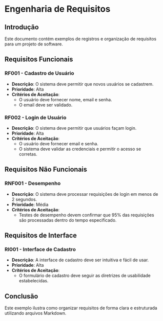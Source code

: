 # Engenharia de Requisitos

## Introdução
Este documento contém exemplos de registros e organização de requisitos para um projeto de software.

## Requisitos Funcionais

### RF001 - Cadastro de Usuário
- **Descrição**: O sistema deve permitir que novos usuários se cadastrem.
- **Prioridade**: Alta
- **Critérios de Aceitação**:
  - O usuário deve fornecer nome, email e senha.
  - O email deve ser validado.

### RF002 - Login de Usuário
- **Descrição**: O sistema deve permitir que usuários façam login.
- **Prioridade**: Alta
- **Critérios de Aceitação**:
  - O usuário deve fornecer email e senha.
  - O sistema deve validar as credenciais e permitir o acesso se corretas.

## Requisitos Não Funcionais

### RNF001 - Desempenho
- **Descrição**: O sistema deve processar requisições de login em menos de 2 segundos.
- **Prioridade**: Média
- **Critérios de Aceitação**:
  - Testes de desempenho devem confirmar que 95% das requisições são processadas dentro do tempo especificado.

## Requisitos de Interface

### RI001 - Interface de Cadastro
- **Descrição**: A interface de cadastro deve ser intuitiva e fácil de usar.
- **Prioridade**: Alta
- **Critérios de Aceitação**:
  - O formulário de cadastro deve seguir as diretrizes de usabilidade estabelecidas.

## Conclusão
Este exemplo ilustra como organizar requisitos de forma clara e estruturada utilizando arquivos Markdown.
